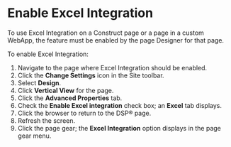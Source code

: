 # Enable Excel Integration

To use Excel Integration on a Construct page or a page in a custom
WebApp, the feature must be enabled by the page Designer for that page.

To enable Excel Integration:

1.  Navigate to the page where Excel Integration should be enabled.
2.  Click the **Change Settings** icon in the Site toolbar.
3.  Select **Design**.
4.  Click **Vertical View** for the page.
5.  Click the **Advanced Properties** tab.
6.  Check the **Enable Excel integration** check box; an **Excel** tab
    displays.
7.  Click the browser to return to the DSP® page.
8.  Refresh the screen.
9.  Click the page gear; the **Excel Integration** option displays in
    the page gear menu.
